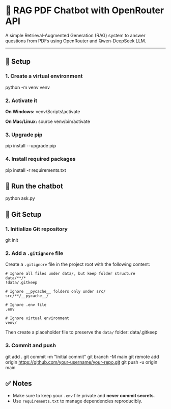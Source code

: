 # 🧠 RAG PDF Chatbot with OpenRouter API

A simple Retrieval-Augmented Generation (RAG) system to answer questions from PDFs using OpenRouter and Qwen-DeepSeek LLM.

---

## 🚀 Setup

### 1. Create a virtual environment
python -m venv venv

### 2. Activate it

**On Windows:**
venv\Scripts\activate

**On Mac/Linux:**
source venv/bin/activate

### 3. Upgrade pip
pip install --upgrade pip

### 4. Install required packages
pip install -r requirements.txt

## 🧪 Run the chatbot
python ask.py

## 🔧 Git Setup

### 1. Initialize Git repository
git init

### 2. Add a `.gitignore` file

Create a `.gitignore` file in the project root with the following content:

```gitignore
# Ignore all files under data/, but keep folder structure
data/**/* 
!data/.gitkeep

# Ignore __pycache__ folders only under src/
src/**/__pycache__/

# Ignore .env file
.env

# Ignore virtual environment
venv/
```

Then create a placeholder file to preserve the `data/` folder:
data/.gitkeep

### 3. Commit and push
git add .
git commit -m "Initial commit"
git branch -M main
git remote add origin https://github.com/your-username/your-repo.git
git push -u origin main

## ✅ Notes
- Make sure to keep your `.env` file private and **never commit secrets**.
- Use `requirements.txt` to manage dependencies reproducibly.